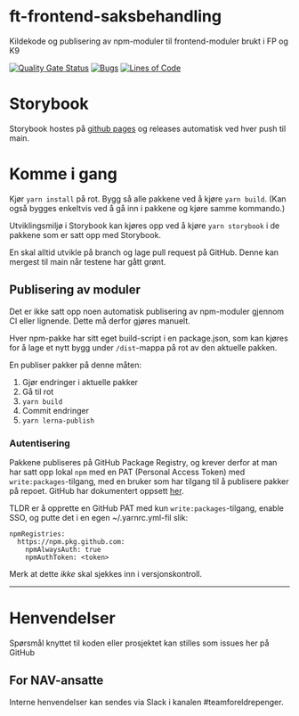# ft-frontend-saksbehandling

Kildekode og publisering av npm-moduler til frontend-moduler brukt i FP og K9

[![Quality Gate Status](https://sonarcloud.io/api/project_badges/measure?project=navikt_ft-frontend-saksbehandling&metric=alert_status)](https://sonarcloud.io/summary/new_code?id=navikt_ft-frontend-saksbehandling)
[![Bugs](https://sonarcloud.io/api/project_badges/measure?project=navikt_ft-frontend-saksbehandling&metric=bugs)](https://sonarcloud.io/summary/new_code?id=navikt_ft-frontend-saksbehandling)
[![Lines of Code](https://sonarcloud.io/api/project_badges/measure?project=navikt_ft-frontend-saksbehandling&metric=ncloc)](https://sonarcloud.io/summary/new_code?id=navikt_ft-frontend-saksbehandling)
# Storybook

Storybook hostes på [github pages](https://navikt.github.io/ft-frontend-saksbehandling/) og releases automatisk ved hver push til main.

# Komme i gang

Kjør `yarn install` på rot.
Bygg så alle pakkene ved å kjøre `yarn build`. (Kan også bygges enkeltvis ved å gå inn i pakkene og kjøre samme kommando.)

Utviklingsmiljø i Storybook kan kjøres opp ved å kjøre `yarn storybook` i de pakkene som er satt opp med Storybook.

En skal alltid utvikle på branch og lage pull request på GitHub. Denne kan mergest til main når testene har gått grønt.

## Publisering av moduler

Det er ikke satt opp noen automatisk publisering av npm-moduler gjennom CI eller lignende. Dette må derfor gjøres manuelt.

Hver npm-pakke har sitt eget build-script i en package.json, som kan kjøres for å lage et nytt bygg under `/dist`-mappa på rot av den aktuelle pakken.

En publiser pakker på denne måten:

1. Gjør endringer i aktuelle pakker
2. Gå til rot
3. `yarn build`
4. Commit endringer
5. `yarn lerna-publish`

### Autentisering

Pakkene publiseres på GitHub Package Registry, og krever derfor at man har satt opp lokal `npm` med en PAT (Personal Access Token) med `write:packages`-tilgang, med en bruker som har tilgang til å publisere pakker på repoet. GitHub har dokumentert oppsett [her](https://docs.github.com/en/packages/working-with-a-github-packages-registry/working-with-the-npm-registry#publishing-a-package).

TLDR er å opprette en GitHub PAT med kun `write:packages`-tilgang, enable SSO, og putte det i en egen ~/.yarnrc.yml-fil slik:

```
npmRegistries:
  https://npm.pkg.github.com:
    npmAlwaysAuth: true
    npmAuthToken: <token>
```

Merk at dette _ikke_ skal sjekkes inn i versjonskontroll.

---

# Henvendelser

Spørsmål knyttet til koden eller prosjektet kan stilles som issues her på GitHub

## For NAV-ansatte

Interne henvendelser kan sendes via Slack i kanalen #teamforeldrepenger.
